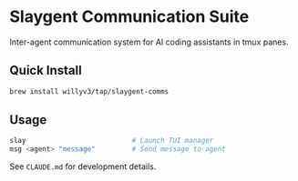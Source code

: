 # Slaygent Communication Suite

Inter-agent communication system for AI coding assistants in tmux panes.

## Quick Install

```bash
brew install willyv3/tap/slaygent-comms
```

## Usage

```bash
slay                          # Launch TUI manager
msg <agent> "message"         # Send message to agent
```

See `CLAUDE.md` for development details.